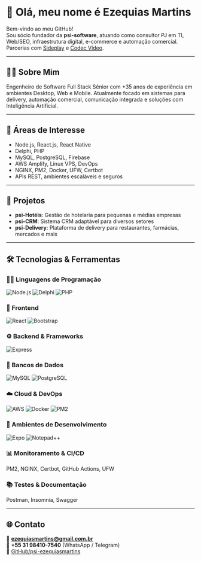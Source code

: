 # 👋 Olá, meu nome é Ezequias Martins

Bem-vindo ao meu GitHub!  
Sou sócio fundador da **psi-software**, atuando como consultor PJ em TI, Web/SEO, infraestrutura digital, e-commerce e automação comercial. Parcerias com [Sideplay](https://github.com/luizvaz) e [Codec Vídeo](https://github.com/AfonsoMotta).

---

## 👨‍💻 Sobre Mim

Engenheiro de Software Full Stack Sênior com +35 anos de experiência em ambientes Desktop, Web e Mobile. Atualmente focado em sistemas para delivery, automação comercial, comunicação integrada e soluções com Inteligência Artificial.

---

## 📌 Áreas de Interesse

- Node.js, React.js, React Native  
- Delphi, PHP  
- MySQL, PostgreSQL, Firebase  
- AWS Amplify, Linux VPS, DevOps  
- NGINX, PM2, Docker, UFW, Certbot  
- APIs REST, ambientes escaláveis e seguros

---

## 🚀 Projetos

- **psi-Hotéis**: Gestão de hotelaria para pequenas e médias empresas  
- **psi-CRM**: Sistema CRM adaptável para diversos setores  
- **psi-Delivery**: Plataforma de delivery para restaurantes, farmácias, mercados e mais

---

## 🛠️ Tecnologias & Ferramentas

### 🧑‍💻 Linguagens de Programação
![Node.js](https://img.shields.io/badge/Node.js-339933?logo=node.js&logoColor=white&style=for-the-badge)
![Delphi](https://img.shields.io/badge/Delphi-C73324?logo=delphi&logoColor=white&style=for-the-badge)
![PHP](https://img.shields.io/badge/PHP-777BB4?logo=php&logoColor=white&style=for-the-badge)

### 🎨 Frontend
![React](https://img.shields.io/badge/React-61DAFB?logo=react&logoColor=black&style=for-the-badge)
![Bootstrap](https://img.shields.io/badge/Bootstrap-563D7C?logo=bootstrap&logoColor=white&style=for-the-badge)

### ⚙️ Backend & Frameworks
![Express](https://img.shields.io/badge/Express-000000?logo=express&logoColor=white&style=for-the-badge)

### 💾 Bancos de Dados
![MySQL](https://img.shields.io/badge/MySQL-4479A1?logo=mysql&logoColor=white&style=for-the-badge)
![PostgreSQL](https://img.shields.io/badge/PostgreSQL-336791?logo=postgresql&logoColor=white&style=for-the-badge)

### ☁️ Cloud & DevOps
![AWS](https://img.shields.io/badge/AWS-232F3E?logo=amazon-aws&logoColor=white&style=for-the-badge)
![Docker](https://img.shields.io/badge/Docker-2496ED?logo=docker&logoColor=white&style=for-the-badge)
![PM2](https://img.shields.io/badge/PM2-000000?logo=pm2&logoColor=white&style=for-the-badge)

### 🧰 Ambientes de Desenvolvimento
![Expo](https://img.shields.io/badge/Expo-000000?logo=expo&logoColor=white&style=for-the-badge)
![Notepad++](https://img.shields.io/badge/Notepad++-90E59A?logo=notepad%2B%2B&logoColor=black&style=for-the-badge)

### 📊 Monitoramento & CI/CD
PM2, NGINX, Certbot, GitHub Actions, UFW

### 📚 Testes & Documentação
Postman, Insomnia, Swagger

---

## 🌐 Contato

📧 **ezequiasmartins@gmail.com.br**  
📱 **+55 31 98410-7540** (WhatsApp / Telegram)  
🔗 [GitHub/psi-ezequiasmartins](https://github.com/psi-ezequiasmartins)
